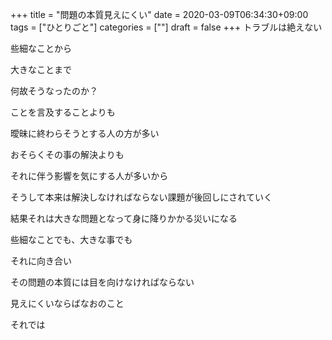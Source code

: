 +++
title = "問題の本質見えにくい"
date = 2020-03-09T06:34:30+09:00
tags = ["ひとりごと"]
categories = [""]
draft = false
+++
トラブルは絶えない

些細なことから

大きなことまで

何故そうなったのか？

ことを言及することよりも

曖昧に終わらそうとする人の方が多い

おそらくその事の解決よりも

それに伴う影響を気にする人が多いから

そうして本来は解決しなければならない課題が後回しにされていく

結果それは大きな問題となって身に降りかかる災いになる

些細なことでも、大きな事でも

それに向き合い

その問題の本質には目を向けなければならない

見えにくいならばなおのこと

それでは
